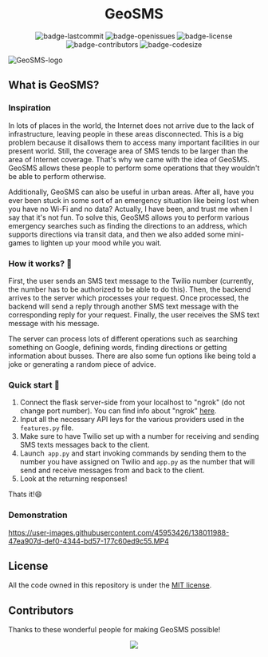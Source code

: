 <h1 align="center">GeoSMS</h1>

<p align="center">
  <img alt="badge-lastcommit" src="https://img.shields.io/github/last-commit/utkm/GeoSMS?style=for-the-badge">
  <img alt="badge-openissues" src="https://img.shields.io/github/issues-raw/utkm/GeoSMS?style=for-the-badge">
  <img alt="badge-license" src="https://img.shields.io/github/license/utkm/GeoSMS?style=for-the-badge">
  <img alt="badge-contributors" src="https://img.shields.io/github/contributors/utkm/GeoSMS?style=for-the-badge">
  <img alt="badge-codesize" src="https://img.shields.io/github/languages/code-size/utkm/GeoSMS?style=for-the-badge">
</p>

<p align"center">
  <img alt="GeoSMS-logo" src="https://user-images.githubusercontent.com/46727048/138494065-30dc6a72-b86d-46ac-8803-d0fecc0f0048.png" />
</p>

## What is GeoSMS?

### Inspiration
In lots of places in the world, the Internet does not arrive due to the lack of infrastructure, leaving people in these areas disconnected. This is a big problem because it disallows them to access many important facilities in our present world. Still, the coverage area of SMS tends to be larger than the area of Internet coverage. That's why we came with the idea of GeoSMS. GeoSMS allows these people to perform some operations that they wouldn't be able to perform otherwise.

Additionally, GeoSMS can also be useful in urban areas. After all, have you ever been stuck in some sort of an emergency situation like being lost when you have no Wi-Fi and no data? Actually, I have been, and trust me when I say that it's not fun. To solve this, GeoSMS allows you to perform various emergency searches such as finding the directions to an address, which supports directions via transit data, and then we also added some mini-games to lighten up your mood while you wait.

### How it works? 🤔
First, the user sends an SMS text message to the Twilio number (currently, the number has to be authorized to be able to do this). Then, the backend arrives to the server which processes your request. Once processed, the backend will send a reply through another SMS text message with the corresponding reply for your request. Finally, the user receives the SMS text message with his message.

The server can process lots of different operations such as searching something on Google, defining words, finding directions or getting information about busses. There are also some fun options like being told a joke or generating a random piece of advice.

### Quick start 🚀
1. Connect the flask server-side from your localhost to "ngrok" (do not change port number). You can find info about "ngrok" [here](https://ngrok.com/).
2. Input all the necessary API leys for the various providers used in the `features.py` file.
3. Make sure to have Twilio set up with a number for receiving and sending SMS texts messages back to the client.
4. Launch` app.py` and start invoking commands by sending them to the number you have assigned on Twilio and `app.py` as the number that will send and receive messages from and back to the client.
5. Look at the returning responses!

Thats it!😄

### Demonstration

https://user-images.githubusercontent.com/45953426/138011988-47ea907d-def0-4344-bd57-177c60ed9c55.MP4

## License
All the code owned in this repository is under the [MIT license](https://github.com/utkm/GeoSMS/blob/main/LICENSE).

## Contributors
Thanks to these wonderful people for making GeoSMS possible!

<p align="center"><a href="https://github.com/utkm/GeoSMS/graphs/contributors"><img src="https://contrib.rocks/image?repo=utkm/GeoSMS" /></a></p>
